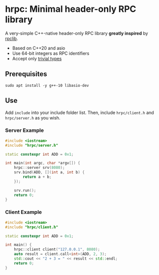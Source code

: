 # hrpc: Minimal header-only RPC library

A very-simple C++-native header-only RPC library **greatly inspired** by [rpclib](https://github.com/rpclib/rpclib).

* Based on C++20 and asio
* Use 64-bit integers as RPC identifiers
* Accept only [trivial types](https://en.cppreference.com/w/cpp/language/classes#Trivial_class)

## Prerequisites

```shell
sudo apt install -y g++-10 libasio-dev
```

## Use

Add `include` into your include folder list.
Then, include `hrpc/client.h` and `hrpc/server.h` as you wish.

### Server Example

```cpp
#include <iostream>
#include "hrpc/server.h"

static constexpr int ADD = 0x1;

int main(int argc, char *argv[]) {
    hrpc::server srv(8080);
    srv.bind(ADD, [](int a, int b) {
        return a + b;
    });

    srv.run();
    return 0;
}
```

### Client Example

```cpp
#include <iostream>
#include "hrpc/client.h"

static constexpr int ADD = 0x1;

int main() {
    hrpc::client client("127.0.0.1", 8080);
    auto result = client.call<int>(ADD, 2, 3);
    std::cout << "2 + 3 = " << result << std::endl;
    return 0;
}
```
